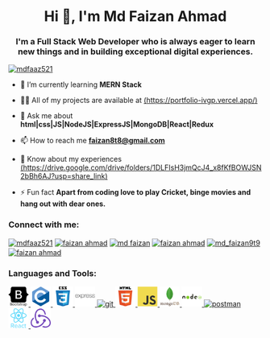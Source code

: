 <h1 align="center">Hi 👋, I'm Md Faizan Ahmad</h1>
<h3 align="center">I'm a Full Stack Web Developer who is always eager to learn new things and in building exceptional digital experiences.</h3>

<p align="left"> <a href="https://twitter.com/mdfaaz521" target="blank"><img src="https://img.shields.io/twitter/follow/mdfaaz521?logo=twitter&style=for-the-badge" alt="mdfaaz521" /></a> </p>

- 🌱 I’m currently learning **MERN Stack**

- 👨‍💻 All of my projects are available at [(https://portfolio-ivgp.vercel.app/)](https://portfolio-ivgp.vercel.app/)

- 💬 Ask me about **html|css|JS|NodeJS|ExpressJS|MongoDB|React|Redux**

- 📫 How to reach me **faizan8t8@gmail.com**

- 📄 Know about my experiences [(https://drive.google.com/drive/folders/1DLFIsH3jmQcJ4_x8fKfBOWJSN2bBh6AJ?usp=share_link)](https://drive.google.com/drive/folders/1DLFIsH3jmQcJ4_x8fKfBOWJSN2bBh6AJ?usp=share_link)

- ⚡ Fun fact **Apart from coding love to play Cricket, binge movies and hang out with dear ones.**

<h3 align="left">Connect with me:</h3>
<p align="left">
<a href="https://twitter.com/mdfaaz521" target="blank"><img align="center" src="https://raw.githubusercontent.com/rahuldkjain/github-profile-readme-generator/master/src/images/icons/Social/twitter.svg" alt="mdfaaz521" height="30" width="40" /></a>
<a href="https://linkedin.com/in/faizan ahmad" target="blank"><img align="center" src="https://raw.githubusercontent.com/rahuldkjain/github-profile-readme-generator/master/src/images/icons/Social/linked-in-alt.svg" alt="faizan ahmad" height="30" width="40" /></a>
<a href="https://stackoverflow.com/users/md faizan" target="blank"><img align="center" src="https://raw.githubusercontent.com/rahuldkjain/github-profile-readme-generator/master/src/images/icons/Social/stack-overflow.svg" alt="md faizan" height="30" width="40" /></a>
<a href="https://fb.com/faizan ahmad" target="blank"><img align="center" src="https://raw.githubusercontent.com/rahuldkjain/github-profile-readme-generator/master/src/images/icons/Social/facebook.svg" alt="faizan ahmad" height="30" width="40" /></a>
<a href="https://instagram.com/md_faizan9t9" target="blank"><img align="center" src="https://raw.githubusercontent.com/rahuldkjain/github-profile-readme-generator/master/src/images/icons/Social/instagram.svg" alt="md_faizan9t9" height="30" width="40" /></a>
<a href="https://www.youtube.com/c/faizan ahmad" target="blank"><img align="center" src="https://raw.githubusercontent.com/rahuldkjain/github-profile-readme-generator/master/src/images/icons/Social/youtube.svg" alt="faizan ahmad" height="30" width="40" /></a>
</p>

<h3 align="left">Languages and Tools:</h3>
<p align="left"> <a href="https://getbootstrap.com" target="_blank" rel="noreferrer"> <img src="https://raw.githubusercontent.com/devicons/devicon/master/icons/bootstrap/bootstrap-plain-wordmark.svg" alt="bootstrap" width="40" height="40"/> </a> <a href="https://www.cprogramming.com/" target="_blank" rel="noreferrer"> <img src="https://raw.githubusercontent.com/devicons/devicon/master/icons/c/c-original.svg" alt="c" width="40" height="40"/> </a> <a href="https://www.w3schools.com/css/" target="_blank" rel="noreferrer"> <img src="https://raw.githubusercontent.com/devicons/devicon/master/icons/css3/css3-original-wordmark.svg" alt="css3" width="40" height="40"/> </a> <a href="https://expressjs.com" target="_blank" rel="noreferrer"> <img src="https://raw.githubusercontent.com/devicons/devicon/master/icons/express/express-original-wordmark.svg" alt="express" width="40" height="40"/> </a> <a href="https://git-scm.com/" target="_blank" rel="noreferrer"> <img src="https://www.vectorlogo.zone/logos/git-scm/git-scm-icon.svg" alt="git" width="40" height="40"/> </a> <a href="https://www.w3.org/html/" target="_blank" rel="noreferrer"> <img src="https://raw.githubusercontent.com/devicons/devicon/master/icons/html5/html5-original-wordmark.svg" alt="html5" width="40" height="40"/> </a> <a href="https://developer.mozilla.org/en-US/docs/Web/JavaScript" target="_blank" rel="noreferrer"> <img src="https://raw.githubusercontent.com/devicons/devicon/master/icons/javascript/javascript-original.svg" alt="javascript" width="40" height="40"/> </a> <a href="https://www.mongodb.com/" target="_blank" rel="noreferrer"> <img src="https://raw.githubusercontent.com/devicons/devicon/master/icons/mongodb/mongodb-original-wordmark.svg" alt="mongodb" width="40" height="40"/> </a> <a href="https://nodejs.org" target="_blank" rel="noreferrer"> <img src="https://raw.githubusercontent.com/devicons/devicon/master/icons/nodejs/nodejs-original-wordmark.svg" alt="nodejs" width="40" height="40"/> </a> <a href="https://postman.com" target="_blank" rel="noreferrer"> <img src="https://www.vectorlogo.zone/logos/getpostman/getpostman-icon.svg" alt="postman" width="40" height="40"/> </a> <a href="https://reactjs.org/" target="_blank" rel="noreferrer"> <img src="https://raw.githubusercontent.com/devicons/devicon/master/icons/react/react-original-wordmark.svg" alt="react" width="40" height="40"/> </a> <a href="https://redux.js.org" target="_blank" rel="noreferrer"> <img src="https://raw.githubusercontent.com/devicons/devicon/master/icons/redux/redux-original.svg" alt="redux" width="40" height="40"/> </a> </p>



